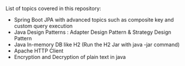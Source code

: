 List of topics covered in this repository:

- Spring Boot JPA with advanced topics such as composite key and custom query execution
- Java Design Patterns : Adapter Design Pattern & Strategy Design Pattern
- Java In-memory DB like H2 (Run the H2 Jar with java -jar command)
- Apache HTTP Client
- Encryption and Decryption of plain text in java
